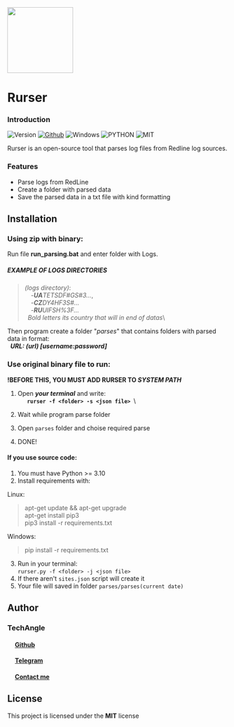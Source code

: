 <img src="./src/img/rurser.ico" width="150" height="150">

# Rurser

### Introduction
![Version](https://img.shields.io/badge/version-1.0-ffffff?label=Version)
[![Github](https://img.shields.io/badge/Github-gray)](https://github.com/TechAngle)
![Windows](https://img.shields.io/badge/Windows-0078D6?style=for-the-badge&logo=windows&logoColor=white)
![PYTHON](https://img.shields.io/badge/Python-3776AB?style=for-the-badge&logo=python&logoColor=white)
![MIT](https://img.shields.io/badge/License-MIT-blue.svg)

Rurser is an open-source tool that parses log files from Redline log sources.
### Features

- Parse logs from RedLine
- Create a folder with parsed data
- Save the parsed data in a txt file with kind formatting

## Installation

### Using zip with binary:
Run file **run_parsing.bat** and enter folder with Logs.

##### EXAMPLE OF LOGS DIRECTORIES
>*(logs directory)*:\
 -***UA**TETSDF#GS#3...*,\
 -***CZ**DY4HF3S#...*\
 -***RU**UIFSH%3F...*\
>  *Bold letters its country that will in end of datas*\

Then program create a folder "*parses*" that contains folders with parsed data in format:\
 ***URL: (url) [**username**:**password**]***

### Use original binary file to run:
**!BEFORE THIS, YOU MUST ADD RURSER TO *SYSTEM PATH***
1. Open ***your terminal*** and write:\
&emsp;**``
rurser -f <folder> -s <json file>
​``**\

2. Wait while program parse folder
3. Open `parses` folder and choise required parse
4. DONE!

#### If you use source code:
1. You must have Python >= 3.10
2. Install requirements with:

Linux:
>apt-get update && apt-get upgrade\
apt-get install pip3\
pip3 install -r requirements.txt

Windows:
>pip install -r requirements.txt
3. Run in your terminal:\
    `​rurser.py -f <folder> -j <json file>`
4. If there aren't `sites.json` script will create it
5. Your file will saved in folder `parses/parses(current date)`

## Author
### TechAngle
#### &emsp; [**Github**](https://github.com/TechAngle)
#### &emsp; [**Telegram**](https://telegram.me/rect4ngle)
#### &emsp; [**Contact me**](mailto:rect4ngle@programmer.net)

## License
This project is licensed under the **MIT** license
